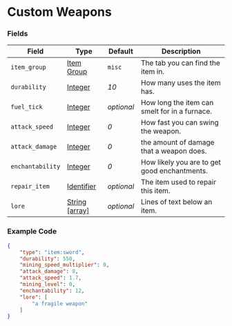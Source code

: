 # Custom Weapons

### Fields

   Field   | Type | Default | Description
-----------|------|---------|-------------
`item_group`| [Item Group](../../data_types/item_groups) | `misc` | The tab you can find the item in.
`durability` | [Integer](../submodules/apoli-docs/docs/data_types/integer.md) | *10* | How many uses the item has.
`fuel_tick` | [Integer](../submodules/apoli-docs/docs/data_types/integer.md) | *optional* | How long the item can smelt for in a furnace.
`attack_speed` | [Integer](../submodules/apoli-docs/docs/data_types/integer.md) | *0* | How fast you can swing the weapon.
`attack_damage` | [Integer](../submodules/apoli-docs/docs/data_types/integer.md) | *0* | the amount of damage that a weapon does.
`enchantability` | [Integer](../submodules/apoli-docs/docs/data_types/integer.md) | *0* | How likely you are to get good enchantments.
`repair_item` | [Identifier](../submodules/apoli-docs/docs/data_types/identifier.md) | *optional* | The item used to repair this item.
`lore` | [String [array]](../submodules/apoli-docs/docs/data_types/string.md) | *optional* | Lines of text below an item.

### Example Code

```json
{
    "type": "item:sword",
    "durability": 550,
    "mining_speed_multiplier": 0,
    "attack_damage": 8,
    "attack_speed": 1.7,
    "mining_level": 0,
    "enchantability": 12,
    "lore": [
        "a fragile weapon"
    ]
}
```
